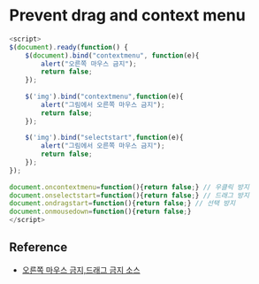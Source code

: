 # Prevent drag and context menu

```javascript
<script>
$(document).ready(function() {
    $(document).bind("contextmenu", function(e){
        alert("오른쪽 마우스 금지");
        return false;
    });
 
    $('img').bind("contextmenu",function(e){ 
        alert("그림에서 오른쪽 마우스 금지"); 
        return false; 
    }); 
 
    $('img').bind("selectstart",function(e){ 
        alert("그림에서 오른쪽 마우스 금지"); 
        return false;  
    }); 
}); 
 
document.oncontextmenu=function(){return false;} // 우클릭 방지
document.onselectstart=function(){return false;} // 드래그 방지
document.ondragstart=function(){return false;} // 선택 방지
document.onmousedown=function(){return false;}
</script>
```

## Reference

* [오른쪽 마우스 금지,드래그 금지 소스](https://chongmoa.com:45183/jquery/43945)